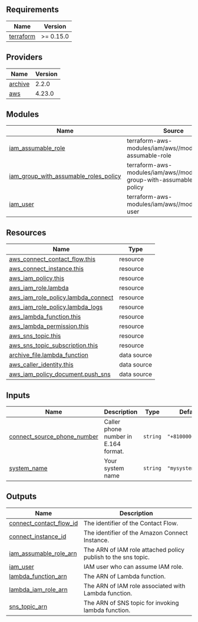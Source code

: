 <!-- BEGIN_TF_DOCS -->
## Requirements

| Name | Version |
|------|---------|
| <a name="requirement_terraform"></a> [terraform](#requirement\_terraform) | >= 0.15.0 |

## Providers

| Name | Version |
|------|---------|
| <a name="provider_archive"></a> [archive](#provider\_archive) | 2.2.0 |
| <a name="provider_aws"></a> [aws](#provider\_aws) | 4.23.0 |

## Modules

| Name | Source | Version |
|------|--------|---------|
| <a name="module_iam_assumable_role"></a> [iam\_assumable\_role](#module\_iam\_assumable\_role) | terraform-aws-modules/iam/aws//modules/iam-assumable-role | ~> 4.11.0 |
| <a name="module_iam_group_with_assumable_roles_policy"></a> [iam\_group\_with\_assumable\_roles\_policy](#module\_iam\_group\_with\_assumable\_roles\_policy) | terraform-aws-modules/iam/aws//modules/iam-group-with-assumable-roles-policy | ~> 4.11.0 |
| <a name="module_iam_user"></a> [iam\_user](#module\_iam\_user) | terraform-aws-modules/iam/aws//modules/iam-user | ~> 4.11.0 |

## Resources

| Name | Type |
|------|------|
| [aws_connect_contact_flow.this](https://registry.terraform.io/providers/hashicorp/aws/latest/docs/resources/connect_contact_flow) | resource |
| [aws_connect_instance.this](https://registry.terraform.io/providers/hashicorp/aws/latest/docs/resources/connect_instance) | resource |
| [aws_iam_policy.this](https://registry.terraform.io/providers/hashicorp/aws/latest/docs/resources/iam_policy) | resource |
| [aws_iam_role.lambda](https://registry.terraform.io/providers/hashicorp/aws/latest/docs/resources/iam_role) | resource |
| [aws_iam_role_policy.lambda_connect](https://registry.terraform.io/providers/hashicorp/aws/latest/docs/resources/iam_role_policy) | resource |
| [aws_iam_role_policy.lambda_logs](https://registry.terraform.io/providers/hashicorp/aws/latest/docs/resources/iam_role_policy) | resource |
| [aws_lambda_function.this](https://registry.terraform.io/providers/hashicorp/aws/latest/docs/resources/lambda_function) | resource |
| [aws_lambda_permission.this](https://registry.terraform.io/providers/hashicorp/aws/latest/docs/resources/lambda_permission) | resource |
| [aws_sns_topic.this](https://registry.terraform.io/providers/hashicorp/aws/latest/docs/resources/sns_topic) | resource |
| [aws_sns_topic_subscription.this](https://registry.terraform.io/providers/hashicorp/aws/latest/docs/resources/sns_topic_subscription) | resource |
| [archive_file.lambda_function](https://registry.terraform.io/providers/hashicorp/archive/latest/docs/data-sources/file) | data source |
| [aws_caller_identity.this](https://registry.terraform.io/providers/hashicorp/aws/latest/docs/data-sources/caller_identity) | data source |
| [aws_iam_policy_document.push_sns](https://registry.terraform.io/providers/hashicorp/aws/latest/docs/data-sources/iam_policy_document) | data source |

## Inputs

| Name | Description | Type | Default | Required |
|------|-------------|------|---------|:--------:|
| <a name="input_connect_source_phone_number"></a> [connect\_source\_phone\_number](#input\_connect\_source\_phone\_number) | Caller phone number in E.164 format. | `string` | `"+810000000000"` | no |
| <a name="input_system_name"></a> [system\_name](#input\_system\_name) | Your system name | `string` | `"mysystem"` | no |

## Outputs

| Name | Description |
|------|-------------|
| <a name="output_connect_contact_flow_id"></a> [connect\_contact\_flow\_id](#output\_connect\_contact\_flow\_id) | The identifier of the Contact Flow. |
| <a name="output_connect_instance_id"></a> [connect\_instance\_id](#output\_connect\_instance\_id) | The identifier of the Amazon Connect Instance. |
| <a name="output_iam_assumable_role_arn"></a> [iam\_assumable\_role\_arn](#output\_iam\_assumable\_role\_arn) | The ARN of IAM role attached policy publish to the sns topic. |
| <a name="output_iam_user"></a> [iam\_user](#output\_iam\_user) | IAM user who can assume IAM role. |
| <a name="output_lambda_function_arn"></a> [lambda\_function\_arn](#output\_lambda\_function\_arn) | The ARN of Lambda function. |
| <a name="output_lambda_iam_role_arn"></a> [lambda\_iam\_role\_arn](#output\_lambda\_iam\_role\_arn) | The ARN of IAM role associated with Lambda function. |
| <a name="output_sns_topic_arn"></a> [sns\_topic\_arn](#output\_sns\_topic\_arn) | The ARN of SNS topic for invoking lambda function. |
<!-- END_TF_DOCS -->